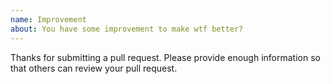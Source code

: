 ```yaml
---
name: Improvement
about: You have some improvement to make wtf better?
---
```


Thanks for submitting a pull request. Please provide enough information so that others can review your pull request.



